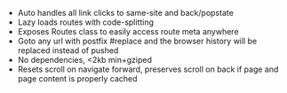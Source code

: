 - Auto handles all link clicks to same-site and back/popstate
- Lazy loads routes with code-splitting
- Exposes Routes class to easily access route meta anywhere
- Goto any url with postfix #replace and the browser history will be replaced instead of pushed
- No dependencies, <2kb min+gziped
- Resets scroll on navigate forward, preserves scroll on back if page and page content is properly cached
